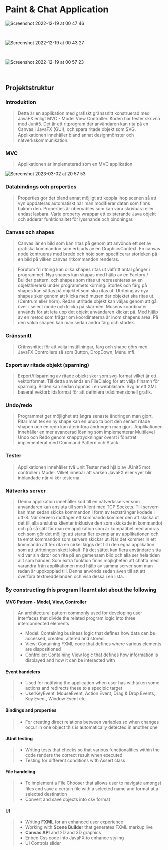 # Paint & Chat Application
 
<!--
![Screenshot 2022-12-19 at 01 04 09](https://user-images.githubusercontent.com/103879144/208326576-51222721-80ad-47b7-8fc4-65950c7ff0c0.png)

</br>-->

![Screenshot 2022-12-19 at 00 47 46](https://user-images.githubusercontent.com/103879144/208325928-97f88ad4-1d05-4a67-80f3-6b1469656726.png)

</br>

![Screenshot 2022-12-19 at 00 43 27](https://user-images.githubusercontent.com/103879144/208325979-44b7fb36-ee0f-4837-b8b2-5ba4317e1d7d.png)

</br>

![Screenshot 2022-12-19 at 00 57 23](https://user-images.githubusercontent.com/103879144/208326313-cf5a0b02-894e-44e5-b286-307e418b946c.png)

</br> 

## Projektstruktur

### Introduktion

> Detta är en applikation med grafiskt gränssnitt konstruerad med JavaFX enligt MVC - Model View Controller. Koden har tester skrivna med Junit5. Det är ett ritprogram där användaren kan rita på en Canvas i JavaFX (GUI), och spara ritade objekt som SVG. Applikationen innehåller bland annat designmönster och nätverkskommunikation.

### MVC

> Applikationen är implemeterad som en MVC applikation

![Screenshot 2023-03-02 at 20 57 53](https://user-images.githubusercontent.com/103879144/222538677-38c1cd5b-f2fd-4951-b98b-9f1b6dd1d145.png)

### Databindings och properties 

> Properties gör det bland annat möjligt att koppla ihop scenen så att vyn uppdateras automatiskt när man modifierar datan som finns bakom den. Properties är obervables som kan vara skrivbara eller endast läsbara. Varje property wrappar ett existerande Java objekt och adderar funktionalitet för lyssnande och bindningar.

### Canvas och shapes

> Canvas iär en bild som kan ritas på genom att anvönda ett set av grafiska kommandon som erbjuds av en GraphicsContext. En canvas node kontrueras med bredd och höjd som specificerar storleken på en bild på vilken canvas ritkommandon renderas.

> Förutom fri ritning kan olika shapes ritas ut valfritt antal gånger i programmet. Nya shapes kan skapas med hjälp av en Factory / Builder pattern. och shapes som ritas ut representeras av en objekthierarki under programmets körning. Storlek och färg på shapes kan sättas på objektet som ska ritas ut. Utritning av nya shapes sker genom att klicka med musen där objektet ska ritas ut. (Centrum eller hörn). Redan utritade objekt kan väljas genom att gå över i select mode och klicka på skärmen. Musens koordinater används för att leta upp det objekt användaren klickat på. Med hjälp av en metod som frågar om koordinaterna är inom shapens area.
På den valda shapen kan man sedan ändra färg och storlek.

### Gränssnitt

> Gränssnittet för att välja inställningar, färg och shape görs med JavaFX Controllers så som Button, DropDown, Menu mfl.

### Export av ritade objekt (sparning)

> Export/filsparning av ritade objekt sker som svg-format vilket är ett vektorformat. Till detta används en FileDialog för att välja filnamn för sparning. Bilden kan sedan öppnas i en webbläsare. Svg är ett XML baserat vektorbildsformat för att definiera tvådimensionell grafik.

### Undo/redo

>Programmet ger möjlighet att ångra senaste ändringen man gjort. Ritar man tex en ny shape kan en
undo ta bort den senast ritade shapen och en redo kan återinföra ändringen man gjort. Applikationen innehåller en mer avancerad
lösning som implementerar Multilevel Undo och Redo genom knapptryckningar överst i fönstret implementerat med Command Pattern och Stack

### Tester

> Applikationen innehåller två Unit Tester med hjälp av JUnit5 mot controller / Model. Vilket innebär att varken JavaFX eller vyer blir inblandade när vi kör testerna.

### Nätverks server

> Denna applikation innehåller kod till en nätverksserver som användaren kan ansluta till som klient med TCP
Sockets. Till servern kan man sedan skicka kommandon i form av textsträngar kodade i utf-8. 
När servern mottager ett kommando kommer den att skicka ut det till alla anslutna klienter inklusive
den som skickade in kommandot och på så sätt får man en applikation som är kompatibel
med andras och som gör det möjligt att starta fler exemplar av applikationen och ta emot kommandon som servern skickar ut. När det
kommer in ett kommando att tex rita en cirkel läggs det till i den egna applikation som att utritningen
skett lokalt. På det sättet kan flera användare sitta vid var sin dator
och rita på en gemensam bild och alla ser hela tiden allt som händer. Som extra funktion finns möjligheten att chatta med varandra från applikationen med hjälp av samma server som man redan är uppkopplad till. Denna anvönds sedan även till att att överföra textmeddelanden och visa
dessa i en lista.

### By constructing this program I learnt alot about the following

#### MVC Pattern - Model, View, Controller
> An architectural pattern commonly used for developing user interfaces that divide the related program logic into three interconnected elements
> - Model: Containing business logic that defines how data can be accessed, created, altered and stored
> - View: Containing FXML code that defines where various elements are dispositioned
> - Controller: Containing View logic that defines how information is displayed and how it can be interacted with 
#### Event handelers
> - Used for notifying the application when user has withtaken some actions and redirects these to a specipic target
> - UserKeyEvent, MouseEvent, Action Event, Drag & Drop Events, Key Event, Window Event etc
#### Bindings and properties
> - For creating direct relations between variables so when changes occur in one object this is automatically detected in another one 
#### JUnit testing
> - Writing tests that checks so that various functionalities within the code renders the correct result when executed 
> - Testing for different conditions with Assert class 
#### File handeling
> - To implement a File Chooser that allows user to navigate amongst files and save a certain file with a selected name and format at a selected destination 
> - Convert and save objects into csv format 
#### UI
> - Writing **FXML** for an enhanced user experience
> - Working with **Scene Builder** that generates FXML markup live
> - **Canvas API** and 2D and 3D graphics
> - Enbed Css code into JavaFX to enhance styling
> - UI Controls slider

